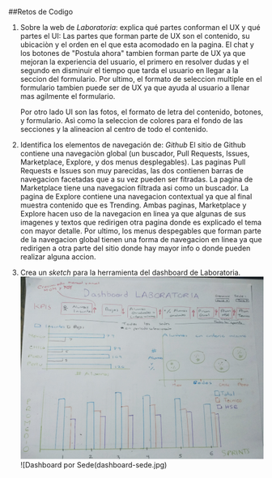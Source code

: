 ##Retos de Codigo
1. Sobre la web de *Laboratoria*: explica qué partes conforman el UX y qué partes el UI:
	Las partes que forman parte de UX son el contenido, su ubicaciòn y el orden en el que esta acomodado en la pagina. El chat y los botones de "Postula ahora" tambien forman parte de UX ya que mejoran la experiencia del usuario, el primero en resolver dudas y el segundo en disminuir el tiempo que tarda el usuario en llegar a la seccion del formulario. Por ultimo, el formato de seleccion multiple en el formulario tambien puede ser de UX ya que ayuda al usuario a llenar mas agilmente el formulario.

	Por otro lado UI son las fotos, el formato de letra del contenido, botones, y formulario. Asì como la seleccion de colores  para el fondo de las secciones y la alineacion al centro de todo el contenido.

2. Identifica los elementos de navegación de: *Github*
	El sitio de Github contiene una navegaciòn  global (un buscador, Pull Requests, Issues, Marketplace, Explore, y dos menus desplegables).
	Las paginas Pull Requests e Issues son muy parecidas, las dos contienen barras de navegacion facetadas que a su vez pueden ser fitradas.
	La pagina de Marketplace tiene una navegacion filtrada asi como un buscador.
	La pagina de Explore contiene una navegacion contextual ya que al final muestra contenido que es Trending.
	Ambas paginas, Marketplace y Explore hacen uso de la navegacion en linea ya que algunas de sus imagenes y textos que redirigen otra pagina donde es explicado el tema con mayor detalle.
	Por ultimo, los menus despegables que forman parte de la navegacion global tienen una forma de navegacion en linea ya que redirigen a otra parte del sitio donde hay mayor info o donde pueden realizar alguna accion.


3. Crea un *sketch* para la herramienta del dashboard de Laboratoria.
![Dashboard Principal](dashboard-gral.jpg)
![Dashboard por Sede(dashboard-sede.jpg)
